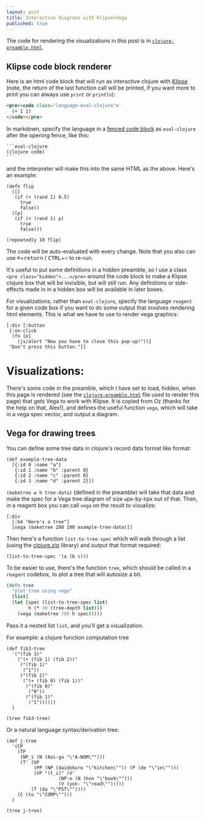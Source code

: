 ```yaml
---
layout: post
title: Interactive diagrams with Klipse+Vega
published: true
---
```


The code for rendering the visualizations in this post is in [`clojure-preamble.html`](https://github.com/jahoo/jahoo.github.io/blob/master/_includes/clojure-preamble.html).

## Klipse code block renderer

Here is an html code block that will run as interactive clojure with [Klipse](https://github.com/viebel/klipse) (note, the return of the last function call will be printed, if you want more to print you can always use `print` or `println`):

```html
<pre><code class="language-eval-clojure">
  (+ 1 1)
</code></pre>
```

In markdown, specify the language in a [fenced code block](https://www.markdownguide.org/extended-syntax/#:~:text=syntax%20highlighting%20for%20fenced%20code%20blocks) as `eval-clojure` after the opening fence, like this:

~~~
```eval-clojure
(clojure code)
```
~~~

and the interpreter will make this into the same HTML as the above. Here's an example:

```eval-clojure
(defn flip
  ([]
   (if (< (rand 1) 0.5)
     true
     false))
  ([p]
   (if (< (rand 1) p)
     true
     false)))

(repeatedly 10 flip)
```

The code will be auto-evaluated with every change. Note that you also can use <kbd>⌘</kbd>+<kbd>return</kbd> / <kbd>CTRL</kbd>+<kbd>⏎</kbd> to re-run. 

It's useful to put some definitions in a hidden preamble, so I use a class `<pre class="hidden">...</pre>` around the code block to make a Klipse clojure box that will be invisible, but will still run. Any definitions or side-effects made in in a hidden box will be available in later boxes.

For visualizations, rather than `eval-clojure`, specify the language `reagent` for a given code box if you want to do some output that involves rendering html elements. This is what we have to use to render vega graphics:

```reagent
[:div [:button
 {:on-click
  (fn [e]
    (js/alert "Now you have to close this pop-up!"))}
 "Don't press this button."]]
```


# Visualizations:

There's some code in the preamble, which I have set to load, hidden, when this page is rendered (see the [`clojure-preamble.html`](https://github.com/jahoo/jahoo.github.io/blob/master/_includes/clojure-preamble.html) file used to render this page) that gets Vega to work with Klipse. It is copied from Oz (thanks for the help on that, Alex!), and defines the useful function `vega`, which will take in a vega spec vector, and output a diagram.  

<!-- ## Vega for plotting

Here's an example of a histogram. To start, here's how to make a simple bar graph: in a clojure box, create a function to make a reagent element:

```eval-clojure
(defn three-bar-graph [A B C]
  {:data {
          :values [
                   {:value "A", :count A},
                   {:value "B", :count B},
                   {:value "C", :count C}
                   ]
          },
   :mark "bar",
   :encoding {
              :x {:field "value", :type "ordinal"},
              :y {:field "count", :type "quantitative"}
              }})
```

Then, in a reagent box you can call `vega` on that to print the visualization (and whatever html you want).  Use square brackets rather than parentheses outside the function.
```reagent
[:div
  [:h4 "Example:"]
  [:p "Here's a " [:code "three-bar-graph"]]
  [vega (three-bar-graph 10 12 10)]]
```

Note the **visualizations need to be in a `reagent` code box** to be rendered. In an `eval-clojure` box they don't render.

```eval-clojure
(vega (three-bar-graph 10 12 10))
```

### Histograms:

The following code (which is executed in the preamble for this page) 
defines a function `hist` which will render a histogram
of a given list of observations:


```clojure
(defn list-to-data [l]
  """ takes a list and returns a record
  in the right format for vega data,
  with each list element the label to a field named 'x'"""
  (defrecord rec [x])
  {:values (into [] (map ->rec l))})

(defn makehist [data]
  {
   :$schema "https://vega.github.io/schema/vega-lite/v4.json",
   :data data,
   :mark "bar",
   :encoding {
              :x {:field "x",
                  :type "ordinal"},
              :y {:aggregate "count",
                  :type "quantitative"}
              }
   })

(defn hist [l]
  (vega (makehist (list-to-data l))))
```


Here is `hist` called on a list of numbers (**must be in a `reagent` code box**).
```reagent
(hist [0 5 2 1 2 3 4 3 3 3 4 5 19 20 20 21 20 20 19 18])
```
or truth values
```reagent
(hist (repeatedly 100 flip))
```

or lists...
```reagent
(defn sample-kleene-ab []
  (if (flip) '() (cons (if (flip) 'a 'b) (sample-kleene-ab))))

(hist (repeatedly 200 sample-kleene-ab))
```

`hist` is defined in the preamble, so it is available on any page.

 -->
## Vega for drawing trees

You can define some tree data in clojure's record data format like format:

```eval-clojure
(def example-tree-data
  [{:id 0 :name "a"}
   {:id 1 :name "b" :parent 0}
   {:id 2 :name "c" :parent 0}
   {:id 3 :name "d" :parent 2}])
```

`(maketree w h tree-data)` (defined in the preamble) will take that data and make the spec for a Vega tree diagram of size `w`px-by-`h`px out of that. Then, in a reagent box you can call `vega` on the result to visualize:

```reagent
[:div
  [:h4 "Here's a tree"]
  [vega (maketree 200 100 example-tree-data)]]
```

Then here's a function `list-to-tree-spec` which will walk through a list (using the [clojure.zip](https://clojuredocs.org/clojure.zip) library) and output that format required:

```eval-clojure
(list-to-tree-spec '(a (b c)))
```

To be easier to use, there's the function `tree`, which should be called in a `reagent` codebox, to plot a tree that will autosize a bit.

```clojure
(defn tree
  "plot tree using vega"
  [list]
  (let [spec (list-to-tree-spec list)
        h (* 30 (tree-depth list))]
    (vega (maketree 700 h spec)))))
```

Pass it a nested list `list`, and you'll get a visualization.

For example: a clojure function computation tree

```eval-clojure
(def fib3-tree
  '("(fib 3)"
    ("(+ (fib 1) (fib 2))"
     ("(fib 1)"
      ("1"))
     ("(fib 2)"
      ("(+ (fib 0) (fib 1))"
       ("(fib 0)"
        ("0"))
       ("(fib 1)"
        ("1"))))))
  )
```

```reagent
(tree fib3-tree)
```

Or a natural language syntax/derivation tree:

```eval-clojure
(def j-tree
  '(CP 
    (TP 
     (NP_i (N (Aoi-ga "\"A-NOM\"")))
     (T' (VP 
          (PP (NP (daidokoro "\"kitchen\"")) (P (de "\"in\""))) 
          (VP "(t_i)" (V' 
                   (NP-o (N (hon "\"book\"")))
                   (V (yon- "\"read\"")))))
         (T (da "\"PST\"")))) 
    (C (to "\"COMP\"")))
  )
```

```reagent
(tree j-tree)
```
